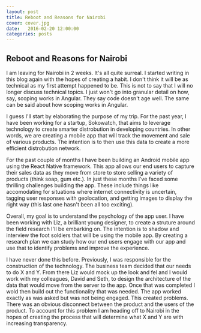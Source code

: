 ```yaml
---
layout: post
title: Reboot and Reasons for Nairobi
cover: cover.jpg
date:   2016-02-20 12:00:00
categories: posts
---
```


## Reboot and Reasons for Nairobi

I am leaving for Nairobi in 2 weeks. It's all quite surreal. I started writing in this blog again with the hopes of creating a habit. I don't think it will be as technical as my first attempt happened to be. This is not to say that I will no longer discuss technical topics. I just won't go into granular detail on how, say, scoping works in Angular. They say code doesn't age well. The same can be said about how scoping works in Angular.

I guess I'll start by elaborating the purpose of my trip. For the past year, I have been working for a startup, Sokowatch, that aims to leverage technology to create smarter distrobution in developing countries. In other words, we are creating a mobile app that will track the movement and sale of various products. The intention is to then use this data to create a more efficient distrobution network. 

For the past couple of months I have been building an Android mobile app using the React Native framework. This app allows our end users to capture their sales data as they move from store to store selling a variety of products (think soap, gum etc.). In just these months I've faced some thrilling challenges building the app. These include things like accomodating for situations where internet connectivity is uncertain, tagging user responses with geolocation, and getting images to display the right way (this last one hasn't been all too exciting).

Overall, my goal is to understand the psychology of the app user. I have been working with Liz, a brilliant young designer, to create a struture around the field research I'll be embarking on. The intention is to shadow and interview the foot soldiers that will be using the mobile app. By creating a research plan we can study how our end users engage with our app and use that to identify problems and improve the experience.

I have never done this before. Previously, I was responsible for the construction of the technology. The business team decided that our needs to do X and Y. From there Liz would mock up the look and fel and I would work with my colleagues, David and Seth, to design the architecture of the data that would move from the server to the app. Once that was completed I wold then build out the functionality that was needed. The app worked exactly as was asked but was not being engaged. This created problems. There was an obvious disconnect between the product and the users of the product. To account for this problem I am heading off to Nairobi in the hopes of creating the process that will determine what X and Y are with increasing transparency.
